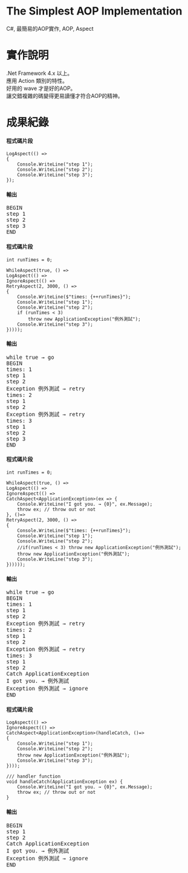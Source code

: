 # The Simplest AOP Implementation
C#, 最簡易的AOP實作, AOP, Aspect

# 實作說明
.Net Framework 4.x 以上。   
應用 Action 類別的特性。   
好用的 wave 才是好的AOP。   
讓交錯複雜的碼變得更易讀懂才符合AOP的精神。 

# 成果紀錄
#### 程式碼片段
````Csharp
LogAspect(() =>
{
    Console.WriteLine("step 1");
    Console.WriteLine("step 2");
    Console.WriteLine("step 3");
});
````
#### 輸出
<pre>
BEGIN
step 1
step 2
step 3
END
</pre>
#### 程式碼片段
````Csharp
int runTimes = 0;

WhileAspect(true, () =>
LogAspect(() =>
IgnoreAspect(() =>
RetryAspect(2, 3000, () =>
{
    Console.WriteLine($"times: {++runTimes}");
    Console.WriteLine("step 1");
    Console.WriteLine("step 2");
    if (runTimes < 3)
        throw new ApplicationException("例外測試");
    Console.WriteLine("step 3");
}))));
````
#### 輸出
<pre>
while true → go
BEGIN
times: 1
step 1
step 2
Exception 例外測試 → retry
times: 2
step 1
step 2
Exception 例外測試 → retry
times: 3
step 1
step 2
step 3
END
</pre>

#### 程式碼片段
````Csharp
int runTimes = 0;

WhileAspect(true, () =>
LogAspect(() =>
IgnoreAspect(() =>
CatchAspect<ApplicationException>(ex => {
    Console.WriteLine("I got you. → {0}", ex.Message);
    throw ex; // throw out or not
}, ()=>
RetryAspect(2, 3000, () =>
{
    Console.WriteLine($"times: {++runTimes}");
    Console.WriteLine("step 1");
    Console.WriteLine("step 2");
    //if(runTimes < 3) throw new ApplicationException("例外測試");
    throw new ApplicationException("例外測試");
    Console.WriteLine("step 3");
})))));
````
#### 輸出
<pre>
while true → go
BEGIN
times: 1
step 1
step 2
Exception 例外測試 → retry
times: 2
step 1
step 2
Exception 例外測試 → retry
times: 3
step 1
step 2
Catch ApplicationException
I got you. → 例外測試
Exception 例外測試 → ignore
END
</pre>

#### 程式碼片段
````Csharp
LogAspect(() =>
IgnoreAspect(() =>
CatchAspect<ApplicationException>(handleCatch, ()=>
{
    Console.WriteLine("step 1");
    Console.WriteLine("step 2");
    throw new ApplicationException("例外測試");
    Console.WriteLine("step 3");
})));
````
````Csharp
/// handler function
void handleCatch(ApplicationException ex) {
    Console.WriteLine("I got you. → {0}", ex.Message);
    throw ex; // throw out or not
}
````
#### 輸出
<pre>
BEGIN
step 1
step 2
Catch ApplicationException
I got you. → 例外測試
Exception 例外測試 → ignore
END
</pre>

